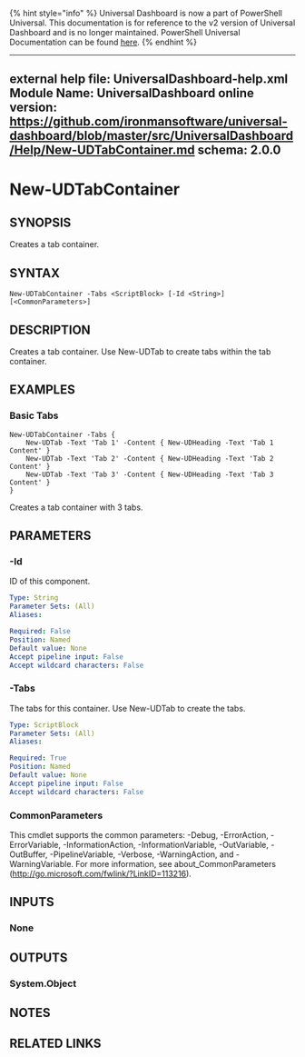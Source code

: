 ﻿{% hint style="info" %}
Universal Dashboard is now a part of PowerShell Universal. This documentation is for reference to the v2 version of Universal Dashboard and is no longer maintained. PowerShell Universal Documentation can be found [here](https://docs.ironmansoftware.com).
{% endhint %}


---
external help file: UniversalDashboard-help.xml
Module Name: UniversalDashboard
online version: https://github.com/ironmansoftware/universal-dashboard/blob/master/src/UniversalDashboard/Help/New-UDTabContainer.md
schema: 2.0.0
---

# New-UDTabContainer

## SYNOPSIS
Creates a tab container.

## SYNTAX

```
New-UDTabContainer -Tabs <ScriptBlock> [-Id <String>] [<CommonParameters>]
```

## DESCRIPTION
Creates a tab container. Use New-UDTab to create tabs within the tab container.

## EXAMPLES

### Basic Tabs
```
New-UDTabContainer -Tabs {
    New-UDTab -Text 'Tab 1' -Content { New-UDHeading -Text 'Tab 1 Content' }
    New-UDTab -Text 'Tab 2' -Content { New-UDHeading -Text 'Tab 2 Content' }
    New-UDTab -Text 'Tab 3' -Content { New-UDHeading -Text 'Tab 3 Content' }
}
```

Creates a tab container with 3 tabs.

## PARAMETERS

### -Id
ID of this component.

```yaml
Type: String
Parameter Sets: (All)
Aliases: 

Required: False
Position: Named
Default value: None
Accept pipeline input: False
Accept wildcard characters: False
```

### -Tabs
The tabs for this container. Use New-UDTab to create the tabs.

```yaml
Type: ScriptBlock
Parameter Sets: (All)
Aliases: 

Required: True
Position: Named
Default value: None
Accept pipeline input: False
Accept wildcard characters: False
```

### CommonParameters
This cmdlet supports the common parameters: -Debug, -ErrorAction, -ErrorVariable, -InformationAction, -InformationVariable, -OutVariable, -OutBuffer, -PipelineVariable, -Verbose, -WarningAction, and -WarningVariable. For more information, see about_CommonParameters (http://go.microsoft.com/fwlink/?LinkID=113216).

## INPUTS

### None

## OUTPUTS

### System.Object

## NOTES

## RELATED LINKS



